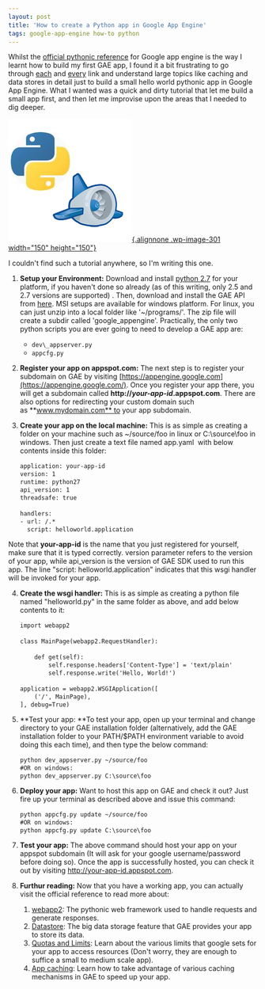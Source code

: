 ```yaml
---
layout: post
title: 'How to create a Python app in Google App Engine'
tags: google-app-engine how-to python
---
```


Whilst the [official pythonic reference](https://developers.google.com/appengine/docs/python) for Google app engine is the way I learnt how to build my first GAE app, I found it a bit frustrating to go through [each](https://developers.google.com/appengine/docs/python/#Python_Selecting_the_Python_runtime) and [every](https://developers.google.com/appengine/docs/python/#Python_The_environment) link and understand large topics like caching and data stores in detail just to build a small hello world pythonic app in Google App Engine. What I wanted was a quick and dirty tutorial that let me build a small app first, and then let me improvise upon the areas that I needed to dig deeper.<!--more-->

[![How to Create a Pythonic app in Google App Engine](/uploads/old/gae_python.png){.alignnone .wp-image-301 width="150" height="150"}](/uploads/old/gae_python.png)

I couldn't find such a tutorial anywhere, so I'm writing this one.

1.  **Setup your Environment:** Download and install [python 2.7](http://www.python.org/getit/releases/2.7/) for your platform, if you haven't done so already (as of this writing, only 2.5 and 2.7 versions are supported) . Then, download and install the GAE API from [here](https://developers.google.com/appengine/downloads#Google_App_Engine_SDK_for_Python). MSI setups are available for windows platform. For linux, you can just unzip into a local folder like '\~/programs/'. The zip file will create a subdir called 'google\_appengine'. Practically, the only two python scripts you are ever going to need to develop a GAE app are:

	- `dev\_appserver.py`
	- `appcfg.py`

2.  **Register your app on appspot.com:** The next step is to register your subdomain on GAE by visiting [https://appengine.google.com](https://appengine.google.com/). Once you register your app there, you will get a subdomain called **http://*your-app-id*.appspot.com**. There are also options for redirecting your custom domain such as **www.mydomain.com** to your app subdomain.
3.  **Create your app on the local machine:** This is as simple as creating a folder on your machine such as \~/source/foo in linux or C:\\source\\foo in windows. Then just create a text file named app.yaml  with below contents inside this folder:

		application: your-app-id
		version: 1
		runtime: python27
		api_version: 1
		threadsafe: true
		
		handlers:
		- url: /.*
		  script: helloworld.application

Note that **your-app-id** is the name that you just registered for yourself, make sure that it is typed correctly. version parameter refers to the version of your app, while api\_version is the version of GAE SDK used to run this app. The line "script: helloworld.application" indicates that this wsgi handler will be invoked for your app.

4.  **Create the wsgi handler:** This is as simple as creating a python file named "helloworld.py" in the same folder as above, and add below contents to it:

		import webapp2

		class MainPage(webapp2.RequestHandler):

		    def get(self):
		        self.response.headers['Content-Type'] = 'text/plain'
		        self.response.write('Hello, World!')

		application = webapp2.WSGIApplication([
		    ('/', MainPage),
		], debug=True)

5.  **Test your app: **To test your app, open up your terminal and change directory to your GAE installation folder (alternatively, add the GAE installation folder to your PATH/\$PATH environment variable to avoid doing this each time), and then type the below command:

		python dev_appserver.py ~/source/foo
		#OR on windows:
		python dev_appserver.py C:\source\foo

6.  **Deploy your app:** Want to host this app on GAE and check it out? Just fire up your terminal as described above and issue this command:

		python appcfg.py update ~/source/foo
		#OR on windows:
		python appcfg.py update C:\source\foo

7.  **Test your app:** The above command should host your app on your appspot subdomain (It will ask for your google username/password before doing so). Once the app is successfully hosted, you can check it out by visiting http://your-app-id.appspot.com.
8.  **Furthur reading:** Now that you have a working app, you can actually visit the official reference to read more about:
    1.  [webapp2](https://developers.google.com/appengine/docs/python/gettingstartedpython27/handlingforms): The pythonic web framework used to handle requests and generate responses.
    2.  [Datastore](https://developers.google.com/appengine/docs/python/#Python_The_Datastore_and_services): The big data storage feature that GAE provides your app to store its data.
    3.  [Quotas and Limits](https://developers.google.com/appengine/docs/python/#Python_Quotas_and_limits): Learn about the various limits that google sets for your app to access resources (Don't worry, they are enough to suffice a small to medium scale app).
    4.  [App caching](https://developers.google.com/appengine/docs/python/#Python_App_caching): Learn how to take advantage of various caching mechanisms in GAE to speed up your app.
